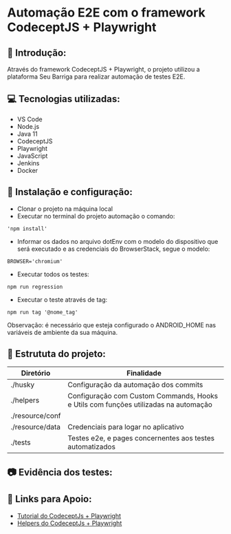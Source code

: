 # Automação E2E com o framework CodeceptJS + Playwright


## 🚀 Introdução:

Através do framework CodeceptJS + Playwright, o projeto utilizou a plataforma Seu Barriga para realizar automação de testes E2E.

## 💻 Tecnologias utilizadas:

- VS Code
- Node.js
- Java 11
- CodeceptJS
- Playwright
- JavaScript
- Jenkins
- Docker

## 🤖 Instalação e configuração:

- Clonar o projeto na máquina local
- Executar no terminal do projeto automação o comando:

```
'npm install'
```

- Informar os dados no arquivo dotEnv com o modelo do dispositivo que será executado e as credenciais do BrowserStack, segue o modelo:

```
BROWSER='chromium'
```
- Executar todos os testes:

```
npm run regression
```

- Executar o teste através de tag:

```
npm run tag '@nome_tag'
```

Observação: é necessário que esteja configurado o ANDROID_HOME nas variáveis de ambiente da sua máquina.

## 📂 Estrututa do projeto:

| Diretório       | Finalidade                                                                             |
| --------------- | -------------------------------------------------------------------------------------- |
| ./husky         | Configuração da automação dos commits                                                  |
| ./helpers       | Configuração com Custom Commands, Hooks e Utils com funções utilizadas na automação    |
| ./resource/conf |                                                                                        |
| ./resource/data | Credenciais para logar no aplicativo                                                   |
| ./tests         | Testes e2e, e pages concernentes aos testes automatizados                              |


## 📷 Evidência dos testes:



## 🔗 Links para Apoio:
- [Tutorial do CodeceptJs + Playwright](https://codecept.io/playwright/#setup)
- [Helpers do CodeceptJs + Playwright](https://codecept.io/helpers/Playwright/)